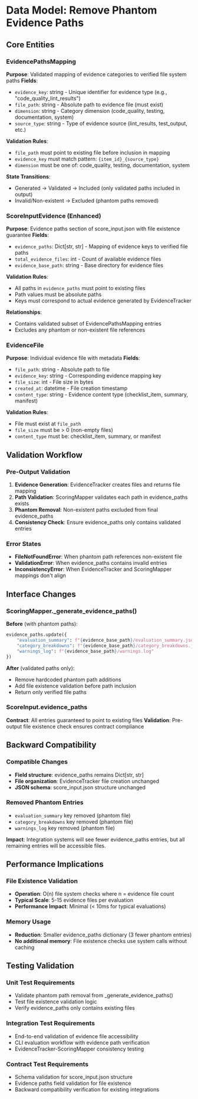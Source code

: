 # Data Model: Remove Phantom Evidence Paths

## Core Entities

### EvidencePathsMapping
**Purpose**: Validated mapping of evidence categories to verified file system paths
**Fields**:
- `evidence_key`: string - Unique identifier for evidence type (e.g., "code_quality_lint_results")
- `file_path`: string - Absolute path to evidence file (must exist)
- `dimension`: string - Category dimension (code_quality, testing, documentation, system)
- `source_type`: string - Type of evidence source (lint_results, test_output, etc.)

**Validation Rules**:
- `file_path` must point to existing file before inclusion in mapping
- `evidence_key` must match pattern: `{item_id}_{source_type}`
- `dimension` must be one of: code_quality, testing, documentation, system

**State Transitions**:
- Generated → Validated → Included (only validated paths included in output)
- Invalid/Non-existent → Excluded (phantom paths removed)

### ScoreInputEvidence (Enhanced)
**Purpose**: Evidence paths section of score_input.json with file existence guarantee
**Fields**:
- `evidence_paths`: Dict[str, str] - Mapping of evidence keys to verified file paths
- `total_evidence_files`: int - Count of available evidence files
- `evidence_base_path`: string - Base directory for evidence files

**Validation Rules**:
- All paths in `evidence_paths` must point to existing files
- Path values must be absolute paths
- Keys must correspond to actual evidence generated by EvidenceTracker

**Relationships**:
- Contains validated subset of EvidencePathsMapping entries
- Excludes any phantom or non-existent file references

### EvidenceFile
**Purpose**: Individual evidence file with metadata
**Fields**:
- `file_path`: string - Absolute path to file
- `evidence_key`: string - Corresponding evidence mapping key
- `file_size`: int - File size in bytes
- `created_at`: datetime - File creation timestamp
- `content_type`: string - Evidence content type (checklist_item, summary, manifest)

**Validation Rules**:
- File must exist at `file_path`
- `file_size` must be > 0 (non-empty files)
- `content_type` must be: checklist_item, summary, or manifest

## Validation Workflow

### Pre-Output Validation
1. **Evidence Generation**: EvidenceTracker creates files and returns file mapping
2. **Path Validation**: ScoringMapper validates each path in evidence_paths exists
3. **Phantom Removal**: Non-existent paths excluded from final evidence_paths
4. **Consistency Check**: Ensure evidence_paths only contains validated entries

### Error States
- **FileNotFoundError**: When phantom path references non-existent file
- **ValidationError**: When evidence_paths contains invalid entries
- **InconsistencyError**: When EvidenceTracker and ScoringMapper mappings don't align

## Interface Changes

### ScoringMapper._generate_evidence_paths()
**Before** (with phantom paths):
```python
evidence_paths.update({
    "evaluation_summary": f"{evidence_base_path}/evaluation_summary.json",
    "category_breakdowns": f"{evidence_base_path}/category_breakdowns.json",
    "warnings_log": f"{evidence_base_path}/warnings.log"
})
```

**After** (validated paths only):
- Remove hardcoded phantom path additions
- Add file existence validation before path inclusion
- Return only verified file paths

### ScoreInput.evidence_paths
**Contract**: All entries guaranteed to point to existing files
**Validation**: Pre-output file existence check ensures contract compliance

## Backward Compatibility

### Compatible Changes
- **Field structure**: evidence_paths remains Dict[str, str]
- **File organization**: EvidenceTracker file creation unchanged
- **JSON schema**: score_input.json structure unchanged

### Removed Phantom Entries
- `evaluation_summary` key removed (phantom file)
- `category_breakdowns` key removed (phantom file)
- `warnings_log` key removed (phantom file)

**Impact**: Integration systems will see fewer evidence_paths entries, but all remaining entries will be accessible files.

## Performance Implications

### File Existence Validation
- **Operation**: O(n) file system checks where n = evidence file count
- **Typical Scale**: 5-15 evidence files per evaluation
- **Performance Impact**: Minimal (< 10ms for typical evaluations)

### Memory Usage
- **Reduction**: Smaller evidence_paths dictionary (3 fewer phantom entries)
- **No additional memory**: File existence checks use system calls without caching

## Testing Validation

### Unit Test Requirements
- Validate phantom path removal from _generate_evidence_paths()
- Test file existence validation logic
- Verify evidence_paths only contains existing files

### Integration Test Requirements
- End-to-end validation of evidence file accessibility
- CLI evaluation workflow with evidence path verification
- EvidenceTracker-ScoringMapper consistency testing

### Contract Test Requirements
- Schema validation for score_input.json structure
- Evidence paths field validation for file existence
- Backward compatibility verification for existing integrations